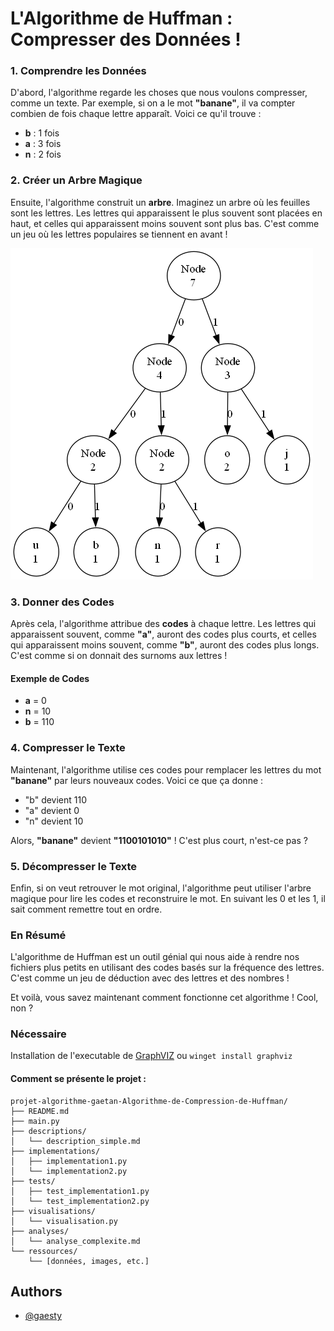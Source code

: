 # L'Algorithme de Huffman : Compresser des Données !

### 1. Comprendre les Données

D'abord, l'algorithme regarde les choses que nous voulons compresser, comme un texte. Par exemple, si on a le mot **"banane"**, il va compter combien de fois chaque lettre apparaît. Voici ce qu'il trouve :

- **b** : 1 fois
- **a** : 3 fois
- **n** : 2 fois

### 2. Créer un Arbre Magique

Ensuite, l'algorithme construit un **arbre**. Imaginez un arbre où les feuilles sont les lettres. Les lettres qui apparaissent le plus souvent sont placées en haut, et celles qui apparaissent moins souvent sont plus bas. C'est comme un jeu où les lettres populaires se tiennent en avant !

![Arbre representant le mot bonjour](huffman_tree.png)


### 3. Donner des Codes

Après cela, l'algorithme attribue des **codes** à chaque lettre. Les lettres qui apparaissent souvent, comme **"a"**, auront des codes plus courts, et celles qui apparaissent moins souvent, comme **"b"**, auront des codes plus longs. C'est comme si on donnait des surnoms aux lettres !

#### Exemple de Codes

- **a** = 0
- **n** = 10
- **b** = 110

### 4. Compresser le Texte

Maintenant, l'algorithme utilise ces codes pour remplacer les lettres du mot **"banane"** par leurs nouveaux codes. Voici ce que ça donne :

- "b" devient 110
- "a" devient 0
- "n" devient 10

Alors, **"banane"** devient **"1100101010"** ! C'est plus court, n'est-ce pas ?

### 5. Décompresser le Texte

Enfin, si on veut retrouver le mot original, l'algorithme peut utiliser l'arbre magique pour lire les codes et reconstruire le mot. En suivant les 0 et les 1, il sait comment remettre tout en ordre.

### En Résumé

L'algorithme de Huffman est un outil génial qui nous aide à rendre nos fichiers plus petits en utilisant des codes basés sur la fréquence des lettres. C'est comme un jeu de déduction avec des lettres et des nombres !

Et voilà, vous savez maintenant comment fonctionne cet algorithme ! Cool, non ?

### Nécessaire 

Installation de l'executable de [GraphVIZ](https://graphviz.org/download/) ou `winget install graphviz`

#### Comment se présente le projet :
```
projet-algorithme-gaetan-Algorithme-de-Compression-de-Huffman/
├── README.md
├── main.py
├── descriptions/
│   └── description_simple.md
├── implementations/
│   ├── implementation1.py
│   └── implementation2.py
├── tests/
│   ├── test_implementation1.py
│   └── test_implementation2.py
├── visualisations/
│   └── visualisation.py
├── analyses/
│   └── analyse_complexite.md
└── ressources/
    └── [données, images, etc.]
```

## Authors

- [@gaesty](https://www.github.com/gaesty)